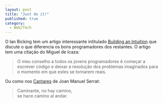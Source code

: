 ```yaml
---
layout: post
title: "Just do it!"
published: true
category:
  - Web/Tech
---
```


O Ian Bicking tem um artigo interessante intitulado [Building an
Intuition] que discute o que diferencia os bons programadores dos
restantes. O artigo tem uma citação do Miguel de Icaza:

> O meu conselho a todos os jovens programadores é começar a escrever
> código e deixar a resolução dos problemas imaginados para o momento em
> que estes se tornarem reais.

Ou como nos [Cantares] de Joan Manuel Serrat:

> Caminante, no hay camino,\
> se hace camino al andar.

  [Building an Intuition]: http://blog.colorstudy.com/ianb/weblog/2004/05/21.html#P106
  [Cantares]: http://www.jmserrat.com/letras/machado.html
